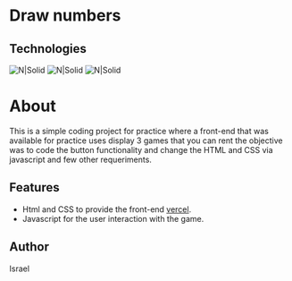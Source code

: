 # Draw numbers
## Technologies
![N|Solid](https://img.shields.io/badge/HTML-239120?style=for-the-badge&logo=html5&logoColor=white) ![N|Solid](https://img.shields.io/badge/CSS-239120?&style=for-the-badge&logo=css3&logoColor=white) ![N|Solid](https://img.shields.io/badge/JavaScript-F7DF1E?style=for-the-badge&logo=javascript&logoColor=black)

# About
This is a simple coding project for practice where a front-end that was available for practice uses display 3 games that you can rent the objective was to code the button functionality and change the HTML and CSS via javascript and few other requeriments.

## Features

- Html and CSS to provide the front-end [vercel](https://draw-numbers-game.vercel.app/).
- Javascript for the user interaction with the game.

## Author
Israel
